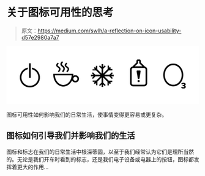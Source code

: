 # 关于图标可用性的思考

> 原文：<https://medium.com/swlh/a-reflection-on-icon-usability-d57e2980a7a7>

![](img/d5256367a935d58159627842e7c2e3cd.png)

图标可用性如何影响我们的日常生活，使事情变得更容易或更复杂。

## 图标如何引导我们并影响我们的生活

图标和标志在我们的日常生活中根深蒂固，以至于我们经常认为它们是理所当然的。无论是我们开车时看到的标志，还是我们电子设备或电器上的按钮，图标都发挥着更大的作用…